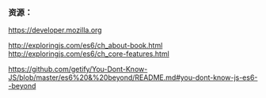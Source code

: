 
### 资源：
<https://developer.mozilla.org>

<http://exploringjs.com/es6/ch_about-book.html>
<http://exploringjs.com/es6/ch_core-features.html>

<https://github.com/getify/You-Dont-Know-JS/blob/master/es6%20&%20beyond/README.md#you-dont-know-js-es6--beyond>